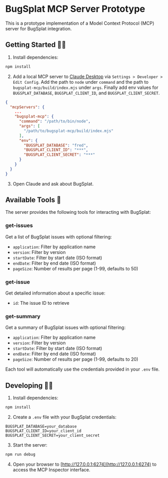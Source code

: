 # BugSplat MCP Server Prototype

This is a prototype implementation of a Model Context Protocol (MCP) server for BugSplat integration.

## Getting Started 👨‍🏫

1. Install dependencies:
```bash
npm install
```

2. Add a local MCP server to [Claude Desktop](https://claude.ai/download) via `Settings > Developer > Edit Config`. Add the path to `node` under `command` and the path to `bugsplat-mcp/build/index.mjs` under `args`. Finally add env values for `BUGSPLAT_DATABASE`, `BUGSPLAT_CLIENT_ID`, and `BUGSPLAT_CLIENT_SECRET`.
```json
{
  "mcpServers": {
    ...
    "bugsplat-mcp": {
      "command": "/path/to/bin/node",
      "args": [
        "/path/to/bugsplat-mcp/build/index.mjs"
      ],
      "env": {
        "BUGSPLAT_DATABASE": "fred",
        "BUGSPLAT_CLIENT_ID": "***",
        "BUGSPLAT_CLIENT_SECRET": "***"
      }
    }
  }
}
```

3. Open Claude and ask about BugSplat.

## Available Tools 🧰

The server provides the following tools for interacting with BugSplat:

### get-issues
Get a list of BugSplat issues with optional filtering:
- `application`: Filter by application name
- `version`: Filter by version
- `startDate`: Filter by start date (ISO format)
- `endDate`: Filter by end date (ISO format)
- `pageSize`: Number of results per page (1-99, defaults to 50)

### get-issue
Get detailed information about a specific issue:
- `id`: The issue ID to retrieve

### get-summary
Get a summary of BugSplat issues with optional filtering:
- `application`: Filter by application name
- `version`: Filter by version
- `startDate`: Filter by start date (ISO format)
- `endDate`: Filter by end date (ISO format)
- `pageSize`: Number of results per page (1-99, defaults to 20)

Each tool will automatically use the credentials provided in your `.env` file. 

## Developing 👨‍💻

1. Install dependencies:
```bash
npm install
```

2. Create a `.env` file with your BugSplat credentials:
```
BUGSPLAT_DATABASE=your_database
BUGSPLAT_CLIENT_ID=your_client_id
BUGSPLAT_CLIENT_SECRET=your_client_secret
```

3. Start the server:
```bash
npm run debug
```

4. Open your browser to [http://127.0.0.1:6274](http://127.0.0.1:6274) to access the MCP Inspector interface.
